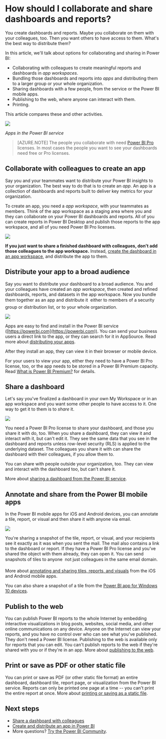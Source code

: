 <properties
   pageTitle="How should I collaborate and share dashboards and reports?"
   description="In Power BI you can collaborate on and share dashboards, reports, and tiles in several different ways. Each has its advantages."
   services="powerbi"
   documentationCenter=""
   authors="maggiesMSFT"
   manager="erikre"
   backup="ajayan"
   editor=""
   tags=""
   qualityFocus="monitoring"
   qualityDate="02/28/2017"/>

<tags
   ms.service="powerbi"
   ms.devlang="NA"
   ms.topic="article"
   ms.tgt_pltfrm="NA"
   ms.workload="powerbi"
   ms.date="05/26/2017"
   ms.author="maggies"/>

# How should I collaborate and share dashboards and reports?  

You create dashboards and reports. Maybe you collaborate on them with your colleagues, too. Then you want others to have access to them. What's the best way to distribute them?

In this article, we'll talk about options for collaborating and sharing in Power BI: 

- Collaborating with colleagues to create meaningful reports and dashboards in *app workspaces*.
- Bundling those dashboards and reports into *apps* and distributing them to a larger group or your whole organization.
- Sharing dashboards with a few people, from the service or the Power BI mobile apps.
- Publishing to the web, where anyone can interact with them.
- Printing. 

This article compares these and other activities.

![](media/powerbi-service-how-should-i-share-my-dashboard/power-bi-apps-home-blog.png)

*Apps in the Power BI service*

> [AZURE.NOTE] The people you collaborate with need [Power BI Pro](powerbi-power-bi-pro-content-what-is-it.md) licenses. In most cases the people you want to see your dashboards need free or Pro licenses. 

## Collaborate with colleagues to create an app

Say you and your teammates want to distribute your Power BI insights to your organization. The best way to do that is to create an *app*. An app is a collection of dashboards and reports built to deliver key metrics for your organization. 

To create an app, you need a *app workspace*, with your teammates as members. Think of the app workspace as a staging area where you and they can collaborate on your Power BI dashboards and reports. All of you can create reports in Power BI Desktop and publish those reports to the app workspace, and all of you need Power BI Pro licenses.

![](media/powerbi-service-how-should-i-share-my-dashboard/power-bi-apps-workspaces.png)

**If you just want to share a finished dashboard with colleagues, don't add those colleagues to the app workspace.** Instead, [create the dashboard in an app workspace](powerbi-service-create-apps.md), and distribute the app to them. 

## Distribute your app to a broad audience

Say you want to distribute your dashboard to a broad audience. You and your colleagues have created an *app workspace*, then created and refined dashboards, reports, and datasets in the app workspace. Now you bundle them together as an app and distribute it &#151; either to members of a security group or distribution list, or to your whole organization. 

![](media/powerbi-service-how-should-i-share-my-dashboard/power-bi-app-publish-600.png)

Apps are easy to find and install in the Power BI service ([https://powerbi.com](https://powerbi.com)). You can send your business users a direct link to the app, or they can search for it in AppSource. Read more about [distributing your apps](powerbi-service-create-apps.md#distribute-an-app). 

After they install an app, they can view it in their browser or mobile device.

For your users to view your app, either they need to have a Power BI Pro license, too, or the app needs to be stored in a Power BI Premium capacity. Read [What is Power BI Premium?](https://aka.ms/changethislink) for details.

## Share a dashboard
Let's say you've finalized a dashboard in your own My Workspace or in an app workspace and you want some other people to have access to it. One way to get it to them is to *share* it. 

![](media/powerbi-service-how-should-i-share-my-dashboard/power-bi-share-in-situ.png)

You need a Power BI Pro license to share your dashboard, and those you share it with do, too. When you share a dashboard, they can view it and interact with it, but can't edit it. They see the same data that you see in the dashboard and reports unless row-level security (RLS) is applied to the underlying dataset. The colleagues you share it with can share the dashboard with their colleagues, if you allow them to. 

You can share with people outside your organization, too. They can view and interact with the dashboard too, but can't share it. 

More about [sharing a dashboard from the Power BI service](powerbi-service-share-unshare-dashboard.md).

## Annotate and share from the Power BI mobile apps
In the Power BI mobile apps for iOS and Android devices, you can annotate a tile, report, or visual and then share it with anyone via email. 

![](media/powerbi-service-how-should-i-share-my-dashboard/power-bi-iphone-annotate.png)

You're sharing a snapshot of the tile, report, or visual, and your recipients see it exactly as it was when you sent the mail. The mail also contains a link to the dashboard or report. If they have a Power BI Pro license and you've shared the object with them already, they can open it. You can send snapshots of tiles to anyone &#151; not just colleagues in the same email domain.

More about [annotating and sharing tiles, reports, and visuals](powerbi-mobile-annotate-and-share-a-tile-from-the-iphone-app.md) from the iOS and Android mobile apps.

You can also share a snapshot of a tile from the [Power BI app for Windows 10 devices](powerbi-mobile-annotate-and-share-a-snapshot-from-the-windows-app.md).

## Publish to the web

You can publish Power BI reports to the whole Internet by embedding interactive visualizations in blog posts, websites, social media, and other online communications on any device. Anyone on the Internet can view your reports, and you have no control over who can see what you've published. They don't need a Power BI license. Publishing to the web is available only for reports that you can edit. You can't publish reports to the web if they're shared with you or if they're in an app. More about [publishing to the web](powerbi-service-publish-to-web.md).


## Print or save as PDF or other static file

You can print or save as PDF (or other static file format) an entire dashboard, dashboard tile, report page, or visualization from the Power BI service. Reports can only be printed one page at a time -- you can't print the entire report at once. More about [printing or saving as a static file](powerbi-service-print.md).

## Next steps
-   [Share a dashboard with colleagues](powerbi-service-share-unshare-dashboard.md)
-   [Create and distribute an app in Power BI](powerbi-service-create-apps.md)
-   More questions? [Try the Power BI Community](http://community.powerbi.com/).



